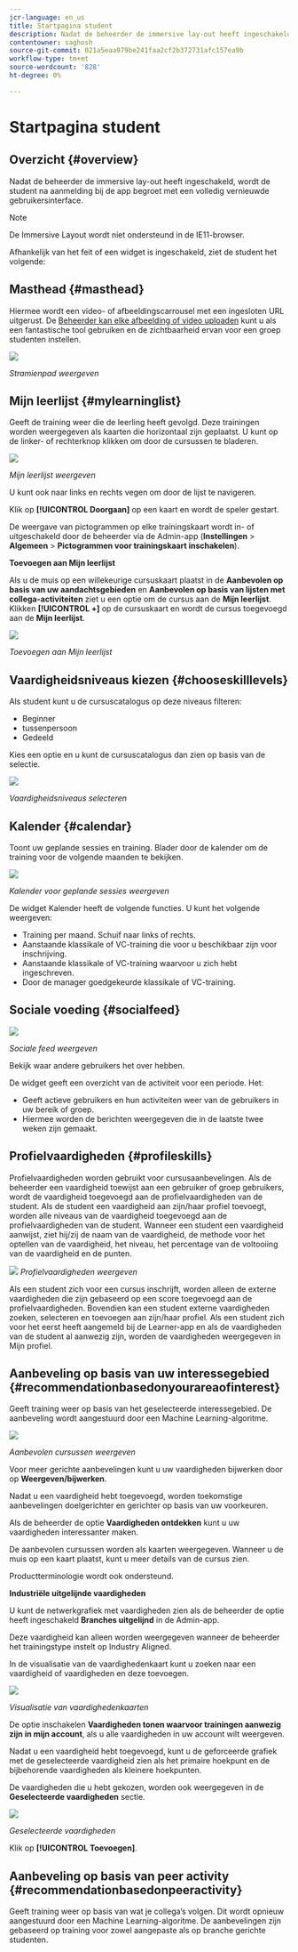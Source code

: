 ```yaml
---
jcr-language: en_us
title: Startpagina student
description: Nadat de beheerder de immersive lay-out heeft ingeschakeld, wordt de student na aanmelding bij de app begroet met een volledig vernieuwde gebruikersinterface.
contentowner: saghosh
source-git-commit: 021a5eaa979be241faa2cf2b372731afc157ea9b
workflow-type: tm+mt
source-wordcount: '828'
ht-degree: 0%

---
```




# Startpagina student

## Overzicht {#overview}

Nadat de beheerder de immersive lay-out heeft ingeschakeld, wordt de student na aanmelding bij de app begroet met een volledig vernieuwde gebruikersinterface.

>[!NOTE]
>
>De Immersive Layout wordt niet ondersteund in de IE11-browser.

Afhankelijk van het feit of een widget is ingeschakeld, ziet de student het volgende:

## Masthead {#masthead}

Hiermee wordt een video- of afbeeldingscarrousel met een ingesloten URL uitgerust. De [Beheerder kan elke afbeelding of video uploaden](../../administrators/feature-summary/announcements.md#masthead) kunt u als een fantastische tool gebruiken en de zichtbaarheid ervan voor een groep studenten instellen.

![](assets/learner-masthead.png)

*Stramienpad weergeven*

## Mijn leerlijst {#mylearninglist}

Geeft de training weer die de leerling heeft gevolgd. Deze trainingen worden weergegeven als kaarten die horizontaal zijn geplaatst. U kunt op de linker- of rechterknop klikken om door de cursussen te bladeren.

![](assets/learner-my-learning-list.png)

*Mijn leerlijst weergeven*

U kunt ook naar links en rechts vegen om door de lijst te navigeren.

Klik op **[!UICONTROL Doorgaan]** op een kaart en wordt de speler gestart.

De weergave van pictogrammen op elke trainingskaart wordt in- of uitgeschakeld door de beheerder via de Admin-app (**Instellingen** > **Algemeen** > **Pictogrammen voor trainingskaart inschakelen**).

**Toevoegen aan Mijn leerlijst**

Als u de muis op een willekeurige cursuskaart plaatst in de **Aanbevolen op basis van uw aandachtsgebieden** en **Aanbevolen op basis van lijsten met collega-activiteiten** ziet u een optie om de cursus aan de **Mijn leerlijst**. Klikken **[!UICONTROL +]** op de cursuskaart en wordt de cursus toegevoegd aan de **Mijn leerlijst**.

![](assets/add-my-learning.png)

*Toevoegen aan Mijn leerlijst*

## Vaardigheidsniveaus kiezen {#chooseskilllevels}

Als student kunt u de cursuscatalogus op deze niveaus filteren:

* Beginner
* tussenpersoon
* Gedeeld

Kies een optie en u kunt de cursuscatalogus dan zien op basis van de selectie.

![](assets/skill-levels.png)

*Vaardigheidsniveaus selecteren*

## Kalender {#calendar}

Toont uw geplande sessies en training. Blader door de kalender om de training voor de volgende maanden te bekijken.

![](assets/learner-calendar.png)

*Kalender voor geplande sessies weergeven*

De widget Kalender heeft de volgende functies. U kunt het volgende weergeven:

* Training per maand. Schuif naar links of rechts.
* Aanstaande klassikale of VC-training die voor u beschikbaar zijn voor inschrijving.
* Aanstaande klassikale of VC-training waarvoor u zich hebt ingeschreven.
* Door de manager goedgekeurde klassikale of VC-training.

## Sociale voeding {#socialfeed}

![](assets/social-feed.png)

*Sociale feed weergeven*

Bekijk waar andere gebruikers het over hebben.

De widget geeft een overzicht van de activiteit voor een periode. Het:

* Geeft actieve gebruikers en hun activiteiten weer van de gebruikers in uw bereik of groep.
* Hiermee worden de berichten weergegeven die in de laatste twee weken zijn gemaakt.

## Profielvaardigheden {#profileskills}

Profielvaardigheden worden gebruikt voor cursusaanbevelingen. Als de beheerder een vaardigheid toewijst aan een gebruiker of groep gebruikers, wordt de vaardigheid toegevoegd aan de profielvaardigheden van de student. Als de student een vaardigheid aan zijn/haar profiel toevoegt, worden alle niveaus van de vaardigheid toegevoegd aan de profielvaardigheden van de student. Wanneer een student een vaardigheid aanwijst, ziet hij/zij de naam van de vaardigheid, de methode voor het optellen van de vaardigheid, het niveau, het percentage van de voltooiing van de vaardigheid en de punten.

![](assets/profile-skills.png)
*Profielvaardigheden weergeven*

Als een student zich voor een cursus inschrijft, worden alleen de externe vaardigheden die zijn gebaseerd op een score toegevoegd aan de profielvaardigheden. Bovendien kan een student externe vaardigheden zoeken, selecteren en toevoegen aan zijn/haar profiel. Als een student zich voor het eerst heeft aangemeld bij de Learner-app en als de vaardigheden van de student al aanwezig zijn, worden de vaardigheden weergegeven in Mijn profiel.

## Aanbeveling op basis van uw interessegebied {#recommendationbasedonyourareaofinterest}

Geeft training weer op basis van het geselecteerde interessegebied. De aanbeveling wordt aangestuurd door een Machine Learning-algoritme.

![](assets/learner-recommendation.png)

*Aanbevolen cursussen weergeven*

Voor meer gerichte aanbevelingen kunt u uw vaardigheden bijwerken door op **Weergeven/bijwerken**.

Nadat u een vaardigheid hebt toegevoegd, worden toekomstige aanbevelingen doelgerichter en gerichter op basis van uw voorkeuren.

Als de beheerder de optie **Vaardigheden ontdekken** kunt u uw vaardigheden interessanter maken.

De aanbevolen cursussen worden als kaarten weergegeven. Wanneer u de muis op een kaart plaatst, kunt u meer details van de cursus zien.

Productterminologie wordt ook ondersteund.

**Industriële uitgelijnde vaardigheden**

U kunt de netwerkgrafiek met vaardigheden zien als de beheerder de optie heeft ingeschakeld **Branches uitgelijnd** in de Admin-app.

Deze vaardigheid kan alleen worden weergegeven wanneer de beheerder het trainingstype instelt op Industry Aligned.

In de visualisatie van de vaardighedenkaart kunt u zoeken naar een vaardigheid of vaardigheden en deze toevoegen.

![](assets/learner-add-industry-skills.png)

*Visualisatie van vaardighedenkaarten*

De optie inschakelen **Vaardigheden tonen waarvoor trainingen aanwezig zijn in mijn account**, als u alle vaardigheden in uw account wilt weergeven.

Nadat u een vaardigheid hebt toegevoegd, kunt u de geforceerde grafiek met de geselecteerde vaardigheid zien als het primaire hoekpunt en de bijbehorende vaardigheden als kleinere hoekpunten.

De vaardigheden die u hebt gekozen, worden ook weergegeven in de **Geselecteerde vaardigheden** sectie.

![](assets/learner-add-industry-skills-1.png)

*Geselecteerde vaardigheden*

Klik op **[!UICONTROL Toevoegen]**.

## Aanbeveling op basis van peer activity {#recommendationbasedonpeeractivity}

Geeft training weer op basis van wat je collega’s volgen. Dit wordt opnieuw aangestuurd door een Machine Learning-algoritme. De aanbevelingen zijn gebaseerd op training voor zowel aangepaste als op branche gerichte studenten.
